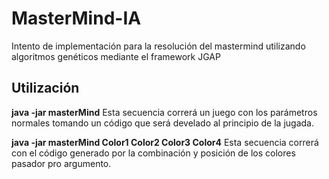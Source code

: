MasterMind-IA
=============

Intento de implementación para la resolución del mastermind utilizando algoritmos genéticos mediante el framework JGAP

Utilización
-----------
**java -jar masterMind** Esta secuencia correrá un juego con los parámetros normales tomando un código que será develado al principio de la jugada.

**java -jar masterMind Color1 Color2 Color3 Color4** Esta secuencia correrá con el código generado por la combinación y posición de los colores pasador pro argumento.

